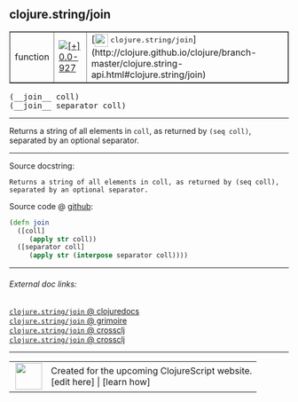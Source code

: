 ## clojure.string/join



 <table border="1">
<tr>
<td>function</td>
<td><a href="https://github.com/cljsinfo/cljs-api-docs/tree/0.0-927"><img valign="middle" alt="[+] 0.0-927" title="Added in 0.0-927" src="https://img.shields.io/badge/+-0.0--927-lightgrey.svg"></a> </td>
<td>
[<img height="24px" valign="middle" src="http://i.imgur.com/1GjPKvB.png"> <samp>clojure.string/join</samp>](http://clojure.github.io/clojure/branch-master/clojure.string-api.html#clojure.string/join)
</td>
</tr>
</table>


 <samp>
(__join__ coll)<br>
</samp>
 <samp>
(__join__ separator coll)<br>
</samp>

---

Returns a string of all elements in `coll`, as returned by `(seq coll)`,
separated by an optional separator.



---




Source docstring:

```
Returns a string of all elements in coll, as returned by (seq coll),
separated by an optional separator.
```


Source code @ [github](https://github.com/clojure/clojurescript/blob/r2307/src/cljs/clojure/string.cljs#L45-L51):

```clj
(defn join
  ([coll]
     (apply str coll))
  ([separator coll]
     (apply str (interpose separator coll))))
```

<!--
Repo - tag - source tree - lines:

 <pre>
clojurescript @ r2307
└── src
    └── cljs
        └── clojure
            └── <ins>[string.cljs:45-51](https://github.com/clojure/clojurescript/blob/r2307/src/cljs/clojure/string.cljs#L45-L51)</ins>
</pre>

-->

---



###### External doc links:

[`clojure.string/join` @ clojuredocs](http://clojuredocs.org/clojure.string/join)<br>
[`clojure.string/join` @ grimoire](http://conj.io/store/v1/org.clojure/clojure/1.7.0-beta3/clj/clojure.string/join/)<br>
[`clojure.string/join` @ crossclj](http://crossclj.info/fun/clojure.string/join.html)<br>
[`clojure.string/join` @ crossclj](http://crossclj.info/fun/clojure.string.cljs/join.html)<br>

---

 <table>
<tr><td>
<img valign="middle" align="right" width="48px" src="http://i.imgur.com/Hi20huC.png">
</td><td>
Created for the upcoming ClojureScript website.<br>
[edit here] | [learn how]
</td></tr></table>

[edit here]:https://github.com/cljsinfo/cljs-api-docs/blob/master/cljsdoc/clojure.string/join.cljsdoc
[learn how]:https://github.com/cljsinfo/cljs-api-docs/wiki/cljsdoc-files

<!--

This information was too distracting to show to readers, but I'll leave it
commented here since it is helpful to:

- pretty-print the data used to generate this document
- and show how to retrieve that data



The API data for this symbol:

```clj
{:description "Returns a string of all elements in `coll`, as returned by `(seq coll)`,\nseparated by an optional separator.",
 :ns "clojure.string",
 :name "join",
 :signature ["[coll]" "[separator coll]"],
 :history [["+" "0.0-927"]],
 :type "function",
 :full-name-encode "clojure.string/join",
 :source {:code "(defn join\n  ([coll]\n     (apply str coll))\n  ([separator coll]\n     (apply str (interpose separator coll))))",
          :title "Source code",
          :repo "clojurescript",
          :tag "r2307",
          :filename "src/cljs/clojure/string.cljs",
          :lines [45 51]},
 :full-name "clojure.string/join",
 :clj-symbol "clojure.string/join",
 :docstring "Returns a string of all elements in coll, as returned by (seq coll),\nseparated by an optional separator."}

```

Retrieve the API data for this symbol:

```clj
;; from Clojure REPL
(require '[clojure.edn :as edn])
(-> (slurp "https://raw.githubusercontent.com/cljsinfo/cljs-api-docs/catalog/cljs-api.edn")
    (edn/read-string)
    (get-in [:symbols "clojure.string/join"]))
```

-->
